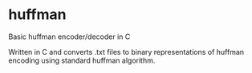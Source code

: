 # huffman
Basic huffman encoder/decoder in C

Written in C and converts .txt files to binary representations of huffman encoding using standard huffman algorithm.
